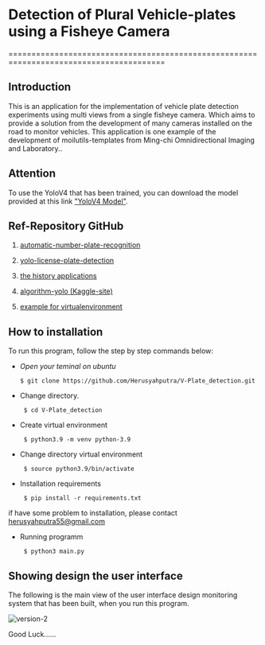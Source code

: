 # Detection of Plural Vehicle-plates using a Fisheye Camera
========================================================================================

## Introduction

This is an application for the implementation of vehicle plate detection experiments using multi views from a single fisheye camera. Which aims to provide a solution from the development of many cameras installed on the road to monitor vehicles. This application is one example of the development of moilutils-templates from Ming-chi Omnidirectional Imaging and Laboratory.. 


## Attention
To use the YoloV4 that has been trained, you can download the model provided at this link ["YoloV4 Model"](https://mcut-my.sharepoint.com/:f:/g/personal/m09158023_o365_mcut_edu_tw/EtHEDclopVtBq9Yspxe1t-UBGfTv-IjtpwMUD8B4b6YopQ?e=19bhOt).

## Ref-Repository GitHub 

1. [automatic-number-plate-recognition](https://github.com/wasdac9/automatic-number-plate-recognition)

2. [yolo-license-plate-detection](https://github.com/alitourani/yolo-license-plate-detection)

3. [the history applications](https://mcut-my.sharepoint.com/:w:/g/personal/m09158023_o365_mcut_edu_tw/EXtNTjkQEn1Fm4rV_2IHwKIBHkpHNBiWC7ngqPl_i3esfg?e=hmaArJ)

4. [algorithm-yolo (Kaggle-site)](https://www.kaggle.com/code/yasserh/object-detection-yolo-v4)
5. [example for virtualenvironment](https://www.ntweekly.com/2021/04/14/create-a-python-3-9-virtual-environment-ubuntu)

## How to installation

To run this program, follow the step by step commands below:

  - *Open your teminal on ubuntu*
  
    ```$ git clone https://github.com/Herusyahputra/V-Plate_detection.git```
  
  - Change directory.
  
    ``` $ cd V-Plate_detection```
  
  - Create virtual environment

    ``` $ python3.9 -m venv python-3.9```
  
  - Change directory virtual environment
  
    ``` $ source python3.9/bin/activate```
    
  - Installation requirements
  
    ``` $ pip install -r requirements.txt```
    
if have some problem to installation, please contact herusyahputra55@gmail.com
  
  - Running programm
  
    ``` $ python3 main.py```

## Showing design the user interface 

The following is the main view of the user interface design monitoring system that has been built, when you run this program.

![version-2](https://user-images.githubusercontent.com/60929939/204454578-ba8e798f-6e99-4bdc-8430-99b50df29595.png)


Good Luck......



